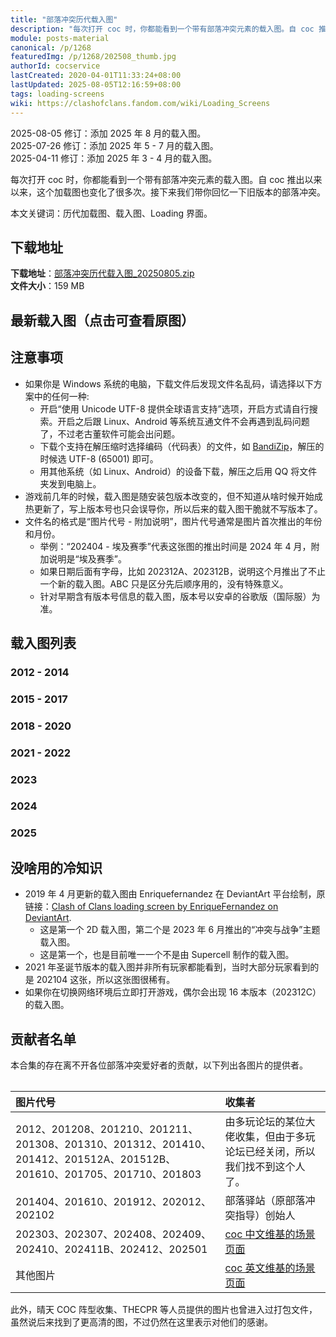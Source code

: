 ```yaml
---
title: "部落冲突历代载入图"
description: "每次打开 coc 时，你都能看到一个带有部落冲突元素的载入图。自 coc 推出以来以来，这个加载图也变化了很多次。接下来我们带你回忆一下旧版本的部落冲突。"
module: posts-material
canonical: /p/1268
featuredImg: /p/1268/202508_thumb.jpg
authorId: cocservice
lastCreated: 2020-04-01T11:33:24+08:00
lastUpdated: 2025-08-05T12:16:59+08:00
tags: loading-screens
wiki: https://clashofclans.fandom.com/wiki/Loading_Screens
---
```


<script setup>
import ImgGroup from "@/components/media/ImgGroup.vue";
import ImgGroupItem from "@/components/media/ImgGroupItem.vue";
</script>

<PostHistory>
2025-08-05 修订：添加 2025 年 8 月的载入图。<br>
2025-07-26 修订：添加 2025 年 5 - 7 月的载入图。<br>
2025-04-11 修订：添加 2025 年 3 - 4 月的载入图。
</PostHistory>

每次打开 coc 时，你都能看到一个带有部落冲突元素的载入图。自 coc 推出以来以来，这个加载图也变化了很多次。接下来我们带你回忆一下旧版本的部落冲突。

本文关键词：历代加载图、载入图、Loading 界面。

## 下载地址

**下载地址**：<a href="https://static.clashpost.com/p/1268/部落冲突历代载入图_20250805.zip">部落冲突历代载入图_20250805.zip</a>  
**文件大小**：159 MB

## 最新载入图（点击可查看原图）

<a href="https://static.clashpost.com/p/1268/202508.jpg" target="_blank">
    <Pic src="/p/1268/202508_show.jpg" width="1500" height="844" caption="202508 - Clash-A-Rama 赛季" />
</a>

## 注意事项

- 如果你是 Windows 系统的电脑，下载文件后发现文件名乱码，请选择以下方案中的任何一种:
   - 开启“使用 Unicode UTF-8 提供全球语言支持”选项，开启方式请自行搜索。开启之后跟 Linux、Android 等系统互通文件不会再遇到乱码问题了，不过老古董软件可能会出问题。
   - 下载个支持在解压缩时选择编码（代码表）的文件，如 [BandiZip](https://cn.bandisoft.com/bandizip/)，解压的时候选 UTF-8 (65001) 即可。
   - 用其他系统（如 Linux、Android）的设备下载，解压之后用 QQ 将文件夹发到电脑上。
- 游戏前几年的时候，载入图是随安装包版本改变的，但不知道从啥时候开始成热更新了，写上版本号也只会误导你，所以后来的载入图干脆就不写版本了。
- 文件名的格式是“图片代号 - 附加说明”，图片代号通常是图片首次推出的年份和月份。
   - 举例：“202404 - 埃及赛季”代表这张图的推出时间是 2024 年 4 月，附加说明是“埃及赛季”。
   - 如果日期后面有字母，比如 202312A、202312B，说明这个月推出了不止一个新的载入图。ABC 只是区分先后顺序用的，没有特殊意义。
   - 针对早期含有版本号信息的载入图，版本号以安卓的谷歌版（国际服）为准。

## 载入图列表

### 2012 - 2014

<ImgGroup :centeredItems="false">
    <ImgGroupItem imgSrc="/p/1268/2012_thumb.jpg" link="/p/1268/2012.png" caption="2012 - 内测阶段载入图" width="640" height="480" />
    <ImgGroupItem imgSrc="/p/1268/201208_thumb.jpg" link="/p/1268/201208.png" caption="201208 - 2.21 版本" width="640" height="480" />
    <ImgGroupItem imgSrc="/p/1268/201210_thumb.jpg" link="/p/1268/201210.png" caption="201210 - 2.86 版本、万圣节" width="640" height="479" />
    <ImgGroupItem imgSrc="/p/1268/201211_thumb.jpg" link="/p/1268/201211.png" caption="201211 - 2.111 版本、圣诞节" width="640" height="306" />
    <ImgGroupItem imgSrc="/p/1268/201308_thumb.jpg" link="/p/1268/201308.png" caption="201308 - 4.120.1 版本" width="640" height="480" />
    <ImgGroupItem imgSrc="/p/1268/201310_thumb.jpg" link="/p/1268/201310.png" caption="201310 - 5.2.2 版本、万圣节" width="640" height="391" />
    <ImgGroupItem imgSrc="/p/1268/201312_thumb.jpg" link="/p/1268/201312.png" caption="201312 - 5.113.2 版本、圣诞节" width="640" height="391" />
    <ImgGroupItem imgSrc="/p/1268/201404_thumb.jpg" link="/p/1268/201404.jpg" caption="201404 - 6.56.1 版本" width="640" height="391" />
    <ImgGroupItem imgSrc="/p/1268/201410_thumb.jpg" link="/p/1268/201410.png" caption="201410 - 6.322.3 版本、万圣节" width="640" height="391" />
    <ImgGroupItem imgSrc="/p/1268/201412_thumb.jpg" link="/p/1268/201412.png" caption="201412 - 6.407.5 版本、圣诞节" width="640" height="391" />
</ImgGroup>

### 2015 - 2017

<ImgGroup :centeredItems="false">
    <ImgGroupItem imgSrc="/p/1268/201512A_thumb.jpg" link="/p/1268/201512A.png" caption="201512A - 8.67.3 版本、11 本" width="640" height="481" />
    <ImgGroupItem imgSrc="/p/1268/201512B_thumb.jpg" link="/p/1268/201512B.png" caption="201512B - 8.67.7 版本、圣诞节" width="640" height="481" />
    <ImgGroupItem imgSrc="/p/1268/201610_thumb.jpg" link="/p/1268/201610.jpg" caption="201610 - 8.551.2 版本、万圣节" width="640" height="480" />
    <ImgGroupItem imgSrc="/p/1268/201705_thumb.jpg" link="/p/1268/201705.png" caption="201705 - 9.24.1 版本、夜世界" width="640" height="360" />
    <ImgGroupItem imgSrc="/p/1268/201710_thumb.jpg" link="/p/1268/201710.png" caption="201710 - 9.256.4 版本、万圣节" width="640" height="360" />
    <ImgGroupItem imgSrc="/p/1268/201712_thumb.jpg" link="/p/1268/201712.jpg" caption="201712 - 9.434.3 版本、圣诞节" width="640" height="360" />
</ImgGroup>

### 2018 - 2020

<ImgGroup :centeredItems="false">
    <ImgGroupItem imgSrc="/p/1268/201802_thumb.jpg" link="/p/1268/201802.jpg" caption="201802 - 9.434.26 版本、春节" width="640" height="480" />
    <ImgGroupItem imgSrc="/p/1268/201803_thumb.jpg" link="/p/1268/201803.png" caption="201803 - 10.134.4 版本" width="640" height="360" />
    <ImgGroupItem imgSrc="/p/1268/201806_thumb.jpg" link="/p/1268/201806.png" caption="201806 - 10.322.4 版本、12 本" width="640" height="438" />
    <ImgGroupItem imgSrc="/p/1268/201901_thumb.jpg" link="/p/1268/201901.jpg" caption="201901 - 11.185.15 版本、春节" width="640" height="360" />
    <ImgGroupItem imgSrc="/p/1268/201904_thumb.jpg" link="/p/1268/201904.jpg" caption="201904 - 11.446.11 版本" width="640" height="296" />
    <ImgGroupItem imgSrc="/p/1268/201906_thumb.jpg" link="/p/1268/201906.jpg" caption="201906 - 11.651.1 版本" width="640" height="296" />
    <ImgGroupItem imgSrc="/p/1268/201912_thumb.jpg" link="/p/1268/201912.png" caption="201912 - 13 本、圣诞节" width="640" height="334" />
    <ImgGroupItem imgSrc="/p/1268/202001_thumb.jpg" link="/p/1268/202001.jpg" caption="202001 - 春节" width="640" height="371" />
    <ImgGroupItem imgSrc="/p/1268/202006_thumb.jpg" link="/p/1268/202006.jpg" caption="202006 - 13.369.4 版本" width="640" height="296" />
    <ImgGroupItem imgSrc="/p/1268/202010_thumb.jpg" link="/p/1268/202010.jpg" caption="202010 - 13.576.3 版本、万圣节" width="640" height="296" />
    <ImgGroupItem imgSrc="/p/1268/202012_thumb.jpg" link="/p/1268/202012.png" caption="202012 - 13.675.1 版本、圣诞节" width="640" height="296" />
</ImgGroup>

### 2021 - 2022

<ImgGroup :centeredItems="false">
    <ImgGroupItem imgSrc="/p/1268/202102_thumb.jpg" link="/p/1268/202102.png" caption="202102 - 13.675.6 版本、春节" width="640" height="296" />
    <ImgGroupItem imgSrc="/p/1268/202104_thumb.jpg" link="/p/1268/202104.jpg" caption="202104 - 14 本" width="640" height="296" />
    <ImgGroupItem imgSrc="/p/1268/202108_thumb.jpg" link="/p/1268/202108.jpg" caption="202108 - 部落 9 周年" width="640" height="296" />
    <ImgGroupItem imgSrc="/p/1268/202110_thumb.jpg" link="/p/1268/202110.jpg" caption="202110 - 万圣节" width="640" height="295" />
    <ImgGroupItem imgSrc="/p/1268/202112_thumb.jpg" link="/p/1268/202112.jpg" caption="202112 - 圣诞节" width="640" height="295" />
    <ImgGroupItem imgSrc="/p/1268/202205_thumb.jpg" link="/p/1268/202205.jpg" caption="202205 - 14.555.7 版本、都城" width="640" height="295" />
    <ImgGroupItem imgSrc="/p/1268/202208_thumb.jpg" link="/p/1268/202208.jpg" caption="202208 - 像素主题、coc 十周年" width="640" height="360" />
    <ImgGroupItem imgSrc="/p/1268/202209_thumb.jpg" link="/p/1268/202209.jpg" caption="202209 - coc 锦标赛" width="640" height="341" />
    <ImgGroupItem imgSrc="/p/1268/202210A_thumb.jpg" link="/p/1268/202210A.jpg" caption="202210A - 15 本" width="640" height="295" />
    <ImgGroupItem imgSrc="/p/1268/202210B_thumb.jpg" link="/p/1268/202210B.jpg" caption="202210B - 万圣节" width="640" height="341" />
    <ImgGroupItem imgSrc="/p/1268/202212_thumb.jpg" link="/p/1268/202212.jpg" caption="202212 - 圣诞节" width="640" height="430" />
</ImgGroup>

### 2023

<ImgGroup :centeredItems="false">
    <ImgGroupItem imgSrc="/p/1268/202301_thumb.jpg" link="/p/1268/202301.jpg" caption="202301 - 春节" width="640" height="295" />
    <ImgGroupItem imgSrc="/p/1268/202302_thumb.jpg" link="/p/1268/202302.jpg" caption="202302 - 情人节" width="640" height="296" />
    <ImgGroupItem imgSrc="/p/1268/202303_thumb.jpg" link="/p/1268/202303.png" caption="202303 - 粉刷匠主题" width="640" height="296" />
    <ImgGroupItem imgSrc="/p/1268/202304_thumb.jpg" link="/p/1268/202304.jpg" caption="202304 - 黑暗时代主题 1" width="640" height="295" />
    <ImgGroupItem imgSrc="/p/1268/202305A_thumb.jpg" link="/p/1268/202305A.jpg" caption="202305A - 黑暗时代主题 2" width="640" height="295" />
    <ImgGroupItem imgSrc="/p/1268/202305B_thumb.jpg" link="/p/1268/202305B.jpg" caption="202305B - 夜世界 2.0" width="640" height="295" />
    <ImgGroupItem imgSrc="/p/1268/202306A_thumb.jpg" link="/p/1268/202306A.jpg" caption="202306A - 冲突与战争主题" width="640" height="296" />
    <ImgGroupItem imgSrc="/p/1268/202306B_thumb.jpg" link="/p/1268/202306B.jpg" caption="202306B - 哥布林主题 1" width="640" height="295" />
    <ImgGroupItem imgSrc="/p/1268/202307_thumb.jpg" link="/p/1268/202307.png" caption="202307 - 哥布林主题 2" width="640" height="295" />
    <ImgGroupItem imgSrc="/p/1268/202308_thumb.jpg" link="/p/1268/202308.jpg" caption="202308 - coc 11 周年" width="640" height="296" />
    <ImgGroupItem imgSrc="/p/1268/202309_thumb.jpg" link="/p/1268/202309.jpg" caption="202309 - 象棋赛季" width="640" height="295" />
    <ImgGroupItem imgSrc="/p/1268/202310A_thumb.jpg" link="/p/1268/202310A.jpg" caption="202310A - 万圣节载入图" width="640" height="296" />
    <ImgGroupItem imgSrc="/p/1268/202310B_thumb.jpg" link="/p/1268/202310B.jpg" caption="202310B - 合体狂潮主题" width="640" height="296" />
    <ImgGroupItem imgSrc="/p/1268/202311_thumb.jpg" link="/p/1268/202311.jpg" caption="202311 - 万圣节结束后的载入图" width="640" height="296" />
    <ImgGroupItem imgSrc="/p/1268/202312A_thumb.jpg" link="/p/1268/202312A.jpg" caption="202312A - 夯木节" width="640" height="315" />
    <ImgGroupItem imgSrc="/p/1268/202312B_thumb.jpg" link="/p/1268/202312B.jpg" caption="202312B - 部落圣诞节" width="640" height="296" />
    <ImgGroupItem imgSrc="/p/1268/202312C_thumb.jpg" link="/p/1268/202312C.jpg" caption="202312C - 16 本" width="640" height="393" />
</ImgGroup>

### 2024

<ImgGroup :centeredItems="false">
    <ImgGroupItem imgSrc="/p/1268/202401_thumb.jpg" link="/p/1268/202401.jpg" caption="202401 - 北境主题" width="640" height="295" />
    <ImgGroupItem imgSrc="/p/1268/202402_thumb.jpg" link="/p/1268/202402.jpg" caption="202402 - 春节" width="640" height="293" />
    <ImgGroupItem imgSrc="/p/1268/202403_thumb.png" link="/p/1268/202403.png" caption="202403 - 太空赛季" width="640" height="360" />
    <ImgGroupItem imgSrc="/p/1268/202404_thumb.jpg" link="/p/1268/202404.jpg" caption="202404 - 埃及赛季" width="640" height="295" />
    <ImgGroupItem imgSrc="/p/1268/202405A_thumb.jpg" link="/p/1268/202405A.jpg" caption="202405A - 哈兰德赛季 (1)" width="640" height="427" />
    <ImgGroupItem imgSrc="/p/1268/202405B_thumb.jpg" link="/p/1268/202405B.jpg" caption="202405B - 哈兰德赛季 (2)" width="640" height="295" />
    <ImgGroupItem imgSrc="/p/1268/202406_thumb.jpg" link="/p/1268/202406.jpg" caption="202406 - 狂野西部赛季" width="640" height="448" />
    <ImgGroupItem imgSrc="/p/1268/202407_thumb.jpg" link="/p/1268/202407.jpg" caption="202407 - 部落运动会赛季" width="640" height="295" />
    <ImgGroupItem imgSrc="/p/1268/202408_thumb.png" link="/p/1268/202408.png" caption="202408 - 动漫与部落赛季" width="640" height="296" />
    <ImgGroupItem imgSrc="/p/1268/202409_thumb.png" link="/p/1268/202409.png" caption="202409 - 部落桌游赛季" width="640" height="296" />
    <ImgGroupItem imgSrc="/p/1268/202410_thumb.png" link="/p/1268/202410.png" caption="202410 - 万圣节" width="640" height="296" />
    <ImgGroupItem imgSrc="/p/1268/202411A_thumb.jpg" link="/p/1268/202411A.jpg" caption="202411A - 战争机器主题" width="640" height="368" />
    <ImgGroupItem imgSrc="/p/1268/202411B_thumb.png" link="/p/1268/202411B.png" caption="202411B - 审判者赛季、17 本" width="640" height="296" />
    <ImgGroupItem imgSrc="/p/1268/202412_thumb.png" link="/p/1268/202412.png" caption="202412 - 玩具主题" width="640" height="360" />
</ImgGroup>

### 2025

<ImgGroup :centeredItems="false">
    <ImgGroupItem imgSrc="/p/1268/202501_thumb.png" link="/p/1268/202501.png" caption="202501 - 冰火纪元" width="640" height="296" />
    <ImgGroupItem imgSrc="/p/1268/202502_thumb.jpg" link="/p/1268/202502.jpg" caption="202502 - 蛇年春节" width="640" height="308" />
    <ImgGroupItem imgSrc="/p/1268/202503_thumb.jpg" link="/p/1268/202503.jpg" caption="202503 - 动作英雄赛季" width="640" height="368" />
    <ImgGroupItem imgSrc="/p/1268/202504_thumb.jpg" link="/p/1268/202504.jpg" caption="202504 - WWE 赛季" width="640" height="360" />
    <ImgGroupItem imgSrc="/p/1268/202505_thumb.jpg" link="/p/1268/202505.jpg" caption="202505 - 怒海争锋赛季" width="640" height="368" />
    <ImgGroupItem imgSrc="/p/1268/202506_thumb.jpg" link="/p/1268/202506.jpg" caption="202506 - 复古都市赛季" width="640" height="368" />
    <ImgGroupItem imgSrc="/p/1268/202507_thumb.jpg" link="/p/1268/202507.jpg" caption="202507 - 赛博纪元" width="640" height="368" />
    <ImgGroupItem imgSrc="/p/1268/202508_thumb.jpg" link="/p/1268/202508.jpg" caption="202508 - Clash-A-Rama 赛季" width="640" height="360" />
</ImgGroup>

## 没啥用的冷知识

- 2019 年 4 月更新的载入图由 Enriquefernandez 在 DeviantArt 平台绘制，原链接：[Clash of Clans loading screen by EnriqueFernandez on DeviantArt](https://www.deviantart.com/enriquefernandez/art/Clash-of-Clans-loading-screen-792132558).
  - 这是第一个 2D 载入图，第二个是 2023 年 6 月推出的“冲突与战争”主题载入图。
  - 这是第一个，也是目前唯一一个不是由 Supercell 制作的载入图。
- 2021 年圣诞节版本的载入图并非所有玩家都能看到，当时大部分玩家看到的是 202104 这张，所以这张图很稀有。
- 如果你在切换网络环境后立即打开游戏，偶尔会出现 16 本版本（202312C）的载入图。

## 贡献者名单

本合集的存在离不开各位部落冲突爱好者的贡献，以下列出各图片的提供者。

<Table maxWidth="750px">

| 图片代号 | 收集者 |
|   :--   |   :--  |
| 2012、201208、201210、201211、201308、201310、201312、201410、201412、201512A、201512B、201610、201705、201710、201803 | 由多玩论坛的某位大佬收集，但由于多玩论坛已经关闭，所以我们找不到这个人了。 |
| 201404、201610、201912、202012、202102 | 部落驿站（原部落冲突指导）创始人 |
| 202303、202307、202408、202409、202410、202411B、202412、202501 | <a href="https://coc.fandom.com/zh/wiki/%E5%9C%BA%E6%99%AF">coc 中文维基的场景页面</a> |
| 其他图片 | <a href="https://clashofclans.fandom.com/wiki/Loading_Screens" target="_blank">coc 英文维基的场景页面</a> |

</Table>

此外，晴天 COC 阵型收集、THECPR 等人员提供的图片也曾进入过打包文件，虽然说后来找到了更高清的图，不过仍然在这里表示对他们的感谢。